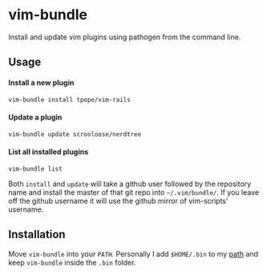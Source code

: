# vim-bundle
Install and update vim plugins using pathogen from the command line.

## Usage

#### Install a new plugin
`vim-bundle install tpope/vim-rails`

#### Update a plugin
`vim-bundle update scrooloose/nerdtree`

#### List all installed plugins
`vim-bundle list`

Both `install` and `update` will take a github user followed by the repository
name and install the master of that git repo into `~/.vim/bundle/`. If you
leave off the github username it will use the github mirror of vim-scripts'
username.


## Installation

Move `vim-bundle` into your `PATH`. Personally I add `$HOME/.bin` to my
[path](https://github.com/benmills/dotfiles/blob/master/zsh/config#L5) and keep
`vim-bundle` inside the `.bin` folder.
